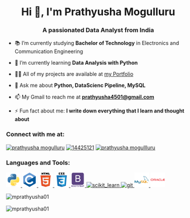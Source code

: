 <h1 align="center">Hi 👋, I'm Prathyusha Mogulluru</h1>
<h3 align="center">A passionated Data Analyst from India</h3>

- 📚 I’m currently studying **Bachelor of Technology** in Electronics and Communication Engineering 

- 🌱 I’m currently learning **Data Analysis with Python**

- 👨‍💻 All of my projects are available at [my Portfolio](https://portfolio.prathyusham1.repl.co/)

- 💬 Ask me about **Python, DataScienc Pipeline, MySQL**

- 📫 My Gmail to reach me at  **prathyusha4501@gmail.com**

- ⚡ Fun fact about me: **I write down everything that I learn and thought about**

<h3 align="left">Connect with me at: </h3>
<p align="left">
<a href="https://linkedin.com/in/m-prathyusha" target="blank"><img align="center" src="https://raw.githubusercontent.com/rahuldkjain/github-profile-readme-generator/master/src/images/icons/Social/linked-in-alt.svg" alt="prathyusha mogulluru" height="30" width="40" /></a>
<a href="https://stackoverflow.com/users/14425121" target="blank"><img align="center" src="https://raw.githubusercontent.com/rahuldkjain/github-profile-readme-generator/master/src/images/icons/Social/stack-overflow.svg" alt="14425121" height="30" width="40" /></a>
<a href="https://kaggle.com/prathyusha mogullluru" target="blank"><img align="center" src="https://raw.githubusercontent.com/rahuldkjain/github-profile-readme-generator/master/src/images/icons/Social/kaggle.svg" alt="prathyusha mogullluru" height="30" width="40" /></a>
</p>

<h3 align="left">Languages and Tools:</h3>
<p align="left"> <a href="https://www.python.org" target="_blank"> <img src="https://raw.githubusercontent.com/devicons/devicon/master/icons/python/python-original.svg" alt="python" width="40" height="40"/> </a> <a href="https://www.cprogramming.com/" target="_blank"> <img src="https://raw.githubusercontent.com/devicons/devicon/master/icons/c/c-original.svg" alt="c" width="40" height="40"/> </a> <a href="https://www.w3.org/html/" target="_blank"> <img src="https://raw.githubusercontent.com/devicons/devicon/master/icons/html5/html5-original-wordmark.svg" alt="html5" width="40" height="40"/> </a> <a href="https://www.w3schools.com/css/" target="_blank"> <img src="https://raw.githubusercontent.com/devicons/devicon/master/icons/css3/css3-original-wordmark.svg" alt="css3" width="40" height="40"/> </a> <a href="https://getbootstrap.com" target="_blank"> <img src="https://raw.githubusercontent.com/devicons/devicon/master/icons/bootstrap/bootstrap-plain-wordmark.svg" alt="bootstrap" width="40" height="40"/> </a>  <a href="https://scikit-learn.org/" target="_blank"> <img src="https://upload.wikimedia.org/wikipedia/commons/0/05/Scikit_learn_logo_small.svg" alt="scikit_learn" width="40" height="40"/> </a>  <a href="https://git-scm.com/" target="_blank"> <img src="https://www.vectorlogo.zone/logos/git-scm/git-scm-icon.svg" alt="git" width="40" height="40"/> </a>  <a href="https://www.mysql.com/" target="_blank"> <img src="https://raw.githubusercontent.com/devicons/devicon/master/icons/mysql/mysql-original-wordmark.svg" alt="mysql" width="40" height="40"/> </a> <a href="https://www.oracle.com/" target="_blank"> <img src="https://raw.githubusercontent.com/devicons/devicon/master/icons/oracle/oracle-original.svg" alt="oracle" width="40" height="40"/> </a> </p>

<p><img align="center" src="https://github-readme-stats.vercel.app/api/top-langs?username=mprathyusha01&show_icons=true&locale=en&layout=compact" alt="mprathyusha01" /></p>

<p><img align="center" src="https://github-readme-streak-stats.herokuapp.com/?user=mprathyusha01&theme=dark" alt="mprathyusha01" /></p>
